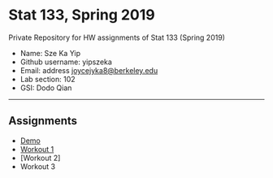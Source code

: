 # Stat 133, Spring 2019

Private Repository for HW assignments of Stat 133 (Spring 2019)

- Name: Sze Ka Yip
- Github username: yipszeka
- Email: address joycejyka8@berkeley.edu
- Lab section: 102
- GSI: Dodo Qian

-----

## Assignments

- [Demo](demo)
- [Workout 1](hw-stat133/workout01)
- [Workout 2]
- Workout 3



